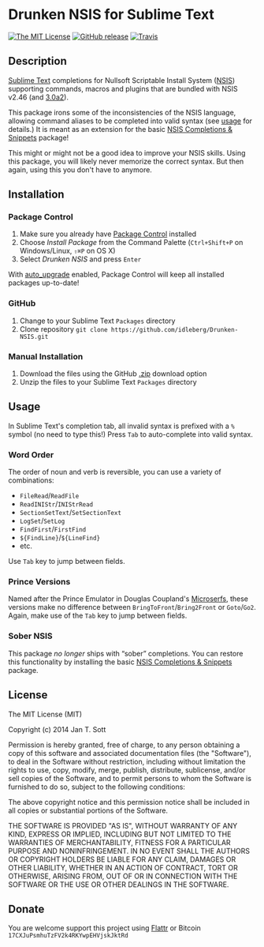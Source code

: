 # Drunken NSIS for Sublime Text

[![The MIT License](https://img.shields.io/badge/license-MIT-orange.svg?style=flat-square)](http://opensource.org/licenses/MIT)
[![GitHub release](https://img.shields.io/github/release/idleberg/Drunken-NSIS.svg?style=flat-square)](https://github.com/idleberg/Drunken-NSIS/releases)
[![Travis](https://img.shields.io/travis/idleberg/Drunken-NSIS.svg?style=flat-square)](https://travis-ci.org/idleberg/Drunken-NSIS)

## Description

[Sublime Text](http://www.sublimetext.com/) completions for Nullsoft Scriptable Install System ([NSIS](http://nsis.sourceforge.net/)) supporting commands, macros and plugins that are bundled with NSIS v2.46 (and [3.0a2](http://sourceforge.net/projects/nsis/files/NSIS%203%20Pre-release/3.0a2/RELEASE.html/view)).

This package irons some of the inconsistencies of the NSIS language, allowing command aliases to be completed into valid syntax (see [usage](#usage) for details.) It is meant as an extension for the basic [NSIS Completions & Snippets](http://github.com/idleberg/NSIS-Sublime-Text) package!

This might or might not be a good idea to improve your NSIS skills. Using this package, you will likely never memorize the correct syntax. But then again, using this you don't have to anymore.

## Installation

### Package Control

1. Make sure you already have [Package Control](https://sublime.wbond.net/installation) installed
2. Choose *Install Package* from the Command Palette (`Ctrl+Shift+P` on Windows/Linux, `⇧⌘P` on OS X)
3. Select *Drunken NSIS* and press `Enter`

With [auto_upgrade](http://wbond.net/sublime_packages/package_control/settings/) enabled, Package Control will keep all installed packages up-to-date!

### GitHub ###

1. Change to your Sublime Text `Packages` directory
2. Clone repository `git clone https://github.com/idleberg/Drunken-NSIS.git`

### Manual Installation ###

1. Download the files using the GitHub [.zip](https://github.com/idleberg/Drunken-NSIS/archive/master.zip) download option
2. Unzip the files to your Sublime Text `Packages` directory

## Usage

In Sublime Text's completion tab, all invalid syntax is prefixed with a `%` symbol (no need to type this!) Press `Tab` to auto-complete into valid syntax.

### Word Order

The order of noun and verb is reversible, you can use a variety of combinations:

* `FileRead`/`ReadFile`
* `ReadINIStr`/`INIStrRead`
* `SectionSetText`/`SetSectionText`
* `LogSet`/`SetLog`
* `FindFirst`/`FirstFind`
* `${FindLine}`/`${LineFind}`
* etc.

Use `Tab` key to jump between fields.

### Prince Versions

Named after the Prince Emulator in Douglas Coupland's [Microserfs](http://www.wired.com/wired/archive/2.01/microserfs.html), these versions make no difference between `BringToFront`/`Bring2Front` or `Goto`/`Go2`. Again, make use of the `Tab` key to jump between fields.

### Sober NSIS

This package *no longer* ships with “sober” completions. You can restore this functionality by installing the basic [NSIS Completions & Snippets](http://github.com/idleberg/NSIS-Sublime-Text) package.

## License

The MIT License (MIT)

Copyright (c) 2014 Jan T. Sott

Permission is hereby granted, free of charge, to any person obtaining a copy of this software and associated documentation files (the "Software"), to deal in the Software without restriction, including without limitation the rights to use, copy, modify, merge, publish, distribute, sublicense, and/or sell copies of the Software, and to permit persons to whom the Software is furnished to do so, subject to the following conditions:

The above copyright notice and this permission notice shall be included in all copies or substantial portions of the Software.

THE SOFTWARE IS PROVIDED "AS IS", WITHOUT WARRANTY OF ANY KIND, EXPRESS OR IMPLIED, INCLUDING BUT NOT LIMITED TO THE WARRANTIES OF MERCHANTABILITY, FITNESS FOR A PARTICULAR PURPOSE AND NONINFRINGEMENT. IN NO EVENT SHALL THE AUTHORS OR COPYRIGHT HOLDERS BE LIABLE FOR ANY CLAIM, DAMAGES OR OTHER LIABILITY, WHETHER IN AN ACTION OF CONTRACT, TORT OR OTHERWISE, ARISING FROM, OUT OF OR IN CONNECTION WITH THE SOFTWARE OR THE USE OR OTHER DEALINGS IN THE SOFTWARE.

## Donate

You are welcome support this project using [Flattr](https://flattr.com/submit/auto?user_id=idleberg&url=https://github.com/idleberg/Drunken-NSIS) or Bitcoin `17CXJuPsmhuTzFV2k4RKYwpEHVjskJktRd`
